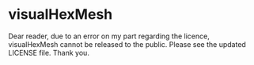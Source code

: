 # visualHexMesh

Dear reader,
due to an error on my part regarding the licence, visualHexMesh cannot be released to the public.
Please see the updated LICENSE file. Thank you.